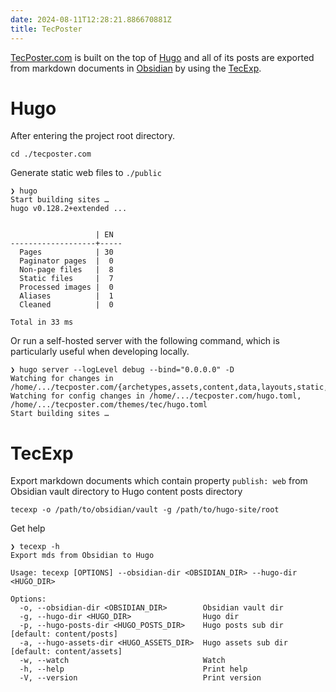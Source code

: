 ```yaml
---
date: 2024-08-11T12:28:21.886670881Z
title: TecPoster
---
```

[TecPoster.com](https://tecposter.com/) is built on the top of [Hugo](https://gohugo.io/) and all of its posts are exported from markdown documents in [Obsidian](https://obsidian.md/) by using the [TecExp](https://github.com/tecposter/tecexp).

# Hugo

After entering the project root directory.

```shell
cd ./tecposter.com
```

Generate static web files to `./public`

```shell
❯ hugo       
Start building sites … 
hugo v0.128.2+extended ...


                   | EN  
-------------------+-----
  Pages            | 30  
  Paginator pages  |  0  
  Non-page files   |  8  
  Static files     |  7  
  Processed images |  0  
  Aliases          |  1  
  Cleaned          |  0  

Total in 33 ms
```

Or run a self-hosted server with the following command, which is particularly useful when developing locally.

```shell
❯ hugo server --logLevel debug --bind="0.0.0.0" -D 
Watching for changes in /home/.../tecposter.com/{archetypes,assets,content,data,layouts,static,themes}
Watching for config changes in /home/.../tecposter.com/hugo.toml, /home/.../tecposter.com/themes/tec/hugo.toml
Start building sites …
```

# TecExp

Export markdown documents which contain property `publish: web` from Obsidian vault directory to Hugo content posts directory

```shell
tecexp -o /path/to/obsidian/vault -g /path/to/hugo-site/root 
```

Get help

```shell
❯ tecexp -h
Export mds from Obsidian to Hugo

Usage: tecexp [OPTIONS] --obsidian-dir <OBSIDIAN_DIR> --hugo-dir <HUGO_DIR>

Options:
  -o, --obsidian-dir <OBSIDIAN_DIR>        Obsidian vault dir
  -g, --hugo-dir <HUGO_DIR>                Hugo dir
  -p, --hugo-posts-dir <HUGO_POSTS_DIR>    Hugo posts sub dir [default: content/posts]
  -a, --hugo-assets-dir <HUGO_ASSETS_DIR>  Hugo assets sub dir [default: content/assets]
  -w, --watch                              Watch
  -h, --help                               Print help
  -V, --version                            Print version
```




